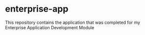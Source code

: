 # enterprise-app

This repository contains the application that was completed for my Enterprise Application Development Module
